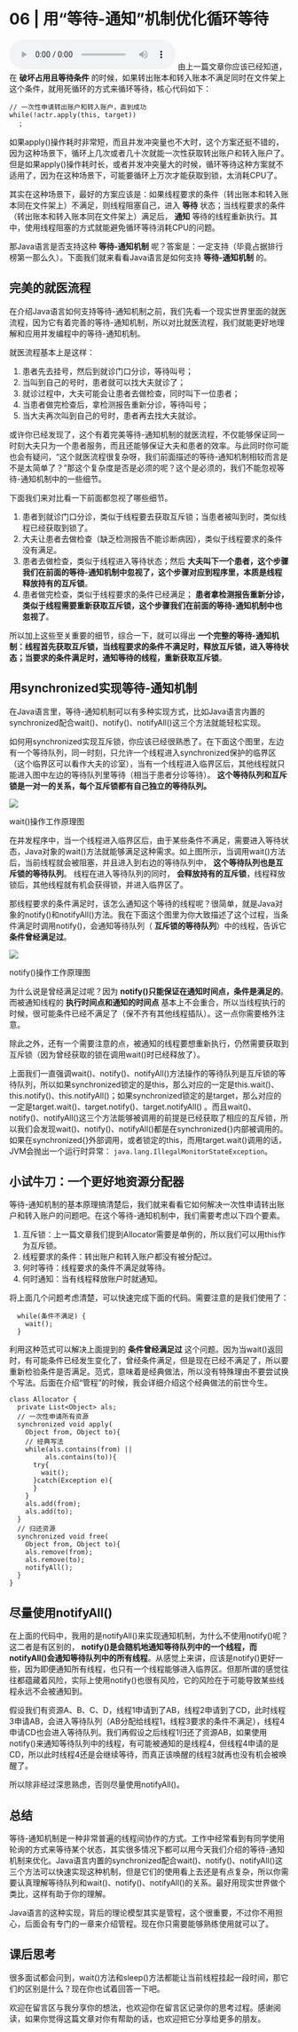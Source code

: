 # 06 | 用“等待-通知”机制优化循环等待
<audio src='./06-用“等待-通知”机制优化循环等待.mp3' controls></audio>
由上一篇文章你应该已经知道，在 **破坏占用且等待条件** 的时候，如果转出账本和转入账本不满足同时在文件架上这个条件，就用死循环的方式来循环等待，核心代码如下：

```
// 一次性申请转出账户和转入账户，直到成功
while(!actr.apply(this, target))
  ；

```

如果apply()操作耗时非常短，而且并发冲突量也不大时，这个方案还挺不错的，因为这种场景下，循环上几次或者几十次就能一次性获取转出账户和转入账户了。但是如果apply()操作耗时长，或者并发冲突量大的时候，循环等待这种方案就不适用了，因为在这种场景下，可能要循环上万次才能获取到锁，太消耗CPU了。

其实在这种场景下，最好的方案应该是：如果线程要求的条件（转出账本和转入账本同在文件架上）不满足，则线程阻塞自己，进入 **等待** 状态；当线程要求的条件（转出账本和转入账本同在文件架上）满足后， **通知** 等待的线程重新执行。其中，使用线程阻塞的方式就能避免循环等待消耗CPU的问题。

那Java语言是否支持这种 **等待-通知机制** 呢？答案是：一定支持（毕竟占据排行榜第一那么久）。下面我们就来看看Java语言是如何支持 **等待-通知机制** 的。

## 完美的就医流程

在介绍Java语言如何支持等待-通知机制之前，我们先看一个现实世界里面的就医流程，因为它有着完善的等待-通知机制，所以对比就医流程，我们就能更好地理解和应用并发编程中的等待-通知机制。

就医流程基本上是这样：

1. 患者先去挂号，然后到就诊门口分诊，等待叫号；
2. 当叫到自己的号时，患者就可以找大夫就诊了；
3. 就诊过程中，大夫可能会让患者去做检查，同时叫下一位患者；
4. 当患者做完检查后，拿检测报告重新分诊，等待叫号；
5. 当大夫再次叫到自己的号时，患者再去找大夫就诊。

或许你已经发现了，这个有着完美等待-通知机制的就医流程，不仅能够保证同一时刻大夫只为一个患者服务，而且还能够保证大夫和患者的效率。与此同时你可能也会有疑问，“这个就医流程很复杂呀，我们前面描述的等待-通知机制相较而言是不是太简单了？”那这个复杂度是否是必须的呢？这个是必须的，我们不能忽视等待-通知机制中的一些细节。

下面我们来对比看一下前面都忽视了哪些细节。

1. 患者到就诊门口分诊，类似于线程要去获取互斥锁；当患者被叫到时，类似线程已经获取到锁了。
2. 大夫让患者去做检查（缺乏检测报告不能诊断病因），类似于线程要求的条件没有满足。
3. 患者去做检查，类似于线程进入等待状态；然后 **大夫叫下一个患者，这个步骤我们在前面的等待-通知机制中忽视了，这个步骤对应到程序里，本质是线程释放持有的互斥锁**。
4. 患者做完检查，类似于线程要求的条件已经满足； **患者拿检测报告重新分诊，类似于线程需要重新获取互斥锁，这个步骤我们在前面的等待-通知机制中也忽视了**。

所以加上这些至关重要的细节，综合一下，就可以得出 **一个完整的等待-通知机制：线程首先获取互斥锁，当线程要求的条件不满足时，释放互斥锁，进入等待状态；当要求的条件满足时，通知等待的线程，重新获取互斥锁**。

## 用synchronized实现等待-通知机制

在Java语言里，等待-通知机制可以有多种实现方式，比如Java语言内置的synchronized配合wait()、notify()、notifyAll()这三个方法就能轻松实现。

如何用synchronized实现互斥锁，你应该已经很熟悉了。在下面这个图里，左边有一个等待队列，同一时刻，只允许一个线程进入synchronized保护的临界区（这个临界区可以看作大夫的诊室），当有一个线程进入临界区后，其他线程就只能进入图中左边的等待队列里等待（相当于患者分诊等待）。 **这个等待队列和互斥锁是一对一的关系，每个互斥锁都有自己独立的等待队列。**

![](images/85241/c6640129fde927be8882ca90981613d0.png)

wait()操作工作原理图

在并发程序中，当一个线程进入临界区后，由于某些条件不满足，需要进入等待状态，Java对象的wait()方法就能够满足这种需求。如上图所示，当调用wait()方法后，当前线程就会被阻塞，并且进入到右边的等待队列中， **这个等待队列也是互斥锁的等待队列**。 线程在进入等待队列的同时， **会释放持有的互斥锁**，线程释放锁后，其他线程就有机会获得锁，并进入临界区了。

那线程要求的条件满足时，该怎么通知这个等待的线程呢？很简单，就是Java对象的notify()和notifyAll()方法。我在下面这个图里为你大致描述了这个过程，当条件满足时调用notify()，会通知等待队列（ **互斥锁的等待队列**）中的线程，告诉它 **条件曾经满足过**。

![](images/85241/1b3e999c300166a84f2e8cc7a4b8f78c.png)

notify()操作工作原理图

为什么说是曾经满足过呢？因为 **notify()只能保证在通知时间点，条件是满足的**。而被通知线程的 **执行时间点和通知的时间点** 基本上不会重合，所以当线程执行的时候，很可能条件已经不满足了（保不齐有其他线程插队）。这一点你需要格外注意。

除此之外，还有一个需要注意的点，被通知的线程要想重新执行，仍然需要获取到互斥锁（因为曾经获取的锁在调用wait()时已经释放了）。

上面我们一直强调wait()、notify()、notifyAll()方法操作的等待队列是互斥锁的等待队列，所以如果synchronized锁定的是this，那么对应的一定是this.wait()、this.notify()、this.notifyAll()；如果synchronized锁定的是target，那么对应的一定是target.wait()、target.notify()、target.notifyAll() 。而且wait()、notify()、notifyAll()这三个方法能够被调用的前提是已经获取了相应的互斥锁，所以我们会发现wait()、notify()、notifyAll()都是在synchronized{}内部被调用的。如果在synchronized{}外部调用，或者锁定的this，而用target.wait()调用的话，JVM会抛出一个运行时异常： `java.lang.IllegalMonitorStateException`。

## 小试牛刀：一个更好地资源分配器

等待-通知机制的基本原理搞清楚后，我们就来看看它如何解决一次性申请转出账户和转入账户的问题吧。在这个等待-通知机制中，我们需要考虑以下四个要素。

1. 互斥锁：上一篇文章我们提到Allocator需要是单例的，所以我们可以用this作为互斥锁。
2. 线程要求的条件：转出账户和转入账户都没有被分配过。
3. 何时等待：线程要求的条件不满足就等待。
4. 何时通知：当有线程释放账户时就通知。

将上面几个问题考虑清楚，可以快速完成下面的代码。需要注意的是我们使用了：

```
  while(条件不满足) {
    wait();
  }

```

利用这种范式可以解决上面提到的 **条件曾经满足过** 这个问题。因为当wait()返回时，有可能条件已经发生变化了，曾经条件满足，但是现在已经不满足了，所以要重新检验条件是否满足。范式，意味着是经典做法，所以没有特殊理由不要尝试换个写法。后面在介绍“管程”的时候，我会详细介绍这个经典做法的前世今生。

```
class Allocator {
  private List<Object> als;
  // 一次性申请所有资源
  synchronized void apply(
    Object from, Object to){
    // 经典写法
    while(als.contains(from) ||
         als.contains(to)){
      try{
        wait();
      }catch(Exception e){
      }
    }
    als.add(from);
    als.add(to);
  }
  // 归还资源
  synchronized void free(
    Object from, Object to){
    als.remove(from);
    als.remove(to);
    notifyAll();
  }
}

```

## 尽量使用notifyAll()

在上面的代码中，我用的是notifyAll()来实现通知机制，为什么不使用notify()呢？这二者是有区别的， **notify()是会随机地通知等待队列中的一个线程，而notifyAll()会通知等待队列中的所有线程**。从感觉上来讲，应该是notify()更好一些，因为即便通知所有线程，也只有一个线程能够进入临界区。但那所谓的感觉往往都蕴藏着风险，实际上使用notify()也很有风险，它的风险在于可能导致某些线程永远不会被通知到。

假设我们有资源A、B、C、D，线程1申请到了AB，线程2申请到了CD，此时线程3申请AB，会进入等待队列（AB分配给线程1，线程3要求的条件不满足），线程4申请CD也会进入等待队列。我们再假设之后线程1归还了资源AB，如果使用notify()来通知等待队列中的线程，有可能被通知的是线程4，但线程4申请的是CD，所以此时线程4还是会继续等待，而真正该唤醒的线程3就再也没有机会被唤醒了。

所以除非经过深思熟虑，否则尽量使用notifyAll()。

## 总结

等待-通知机制是一种非常普遍的线程间协作的方式。工作中经常看到有同学使用轮询的方式来等待某个状态，其实很多情况下都可以用今天我们介绍的等待-通知机制来优化。Java语言内置的synchronized配合wait()、notify()、notifyAll()这三个方法可以快速实现这种机制，但是它们的使用看上去还是有点复杂，所以你需要认真理解等待队列和wait()、notify()、notifyAll()的关系。最好用现实世界做个类比，这样有助于你的理解。

Java语言的这种实现，背后的理论模型其实是管程，这个很重要，不过你不用担心，后面会有专门的一章来介绍管程。现在你只需要能够熟练使用就可以了。

## 课后思考

很多面试都会问到，wait()方法和sleep()方法都能让当前线程挂起一段时间，那它们的区别是什么？现在你也试着回答一下吧。

欢迎在留言区与我分享你的想法，也欢迎你在留言区记录你的思考过程。感谢阅读，如果你觉得这篇文章对你有帮助的话，也欢迎把它分享给更多的朋友。